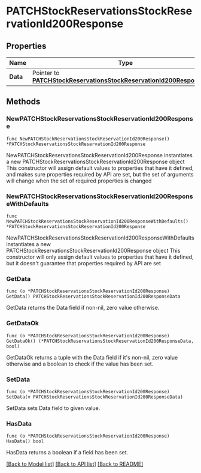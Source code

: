 # PATCHStockReservationsStockReservationId200Response

## Properties

Name | Type | Description | Notes
------------ | ------------- | ------------- | -------------
**Data** | Pointer to [**PATCHStockReservationsStockReservationId200ResponseData**](PATCHStockReservationsStockReservationId200ResponseData.md) |  | [optional] 

## Methods

### NewPATCHStockReservationsStockReservationId200Response

`func NewPATCHStockReservationsStockReservationId200Response() *PATCHStockReservationsStockReservationId200Response`

NewPATCHStockReservationsStockReservationId200Response instantiates a new PATCHStockReservationsStockReservationId200Response object
This constructor will assign default values to properties that have it defined,
and makes sure properties required by API are set, but the set of arguments
will change when the set of required properties is changed

### NewPATCHStockReservationsStockReservationId200ResponseWithDefaults

`func NewPATCHStockReservationsStockReservationId200ResponseWithDefaults() *PATCHStockReservationsStockReservationId200Response`

NewPATCHStockReservationsStockReservationId200ResponseWithDefaults instantiates a new PATCHStockReservationsStockReservationId200Response object
This constructor will only assign default values to properties that have it defined,
but it doesn't guarantee that properties required by API are set

### GetData

`func (o *PATCHStockReservationsStockReservationId200Response) GetData() PATCHStockReservationsStockReservationId200ResponseData`

GetData returns the Data field if non-nil, zero value otherwise.

### GetDataOk

`func (o *PATCHStockReservationsStockReservationId200Response) GetDataOk() (*PATCHStockReservationsStockReservationId200ResponseData, bool)`

GetDataOk returns a tuple with the Data field if it's non-nil, zero value otherwise
and a boolean to check if the value has been set.

### SetData

`func (o *PATCHStockReservationsStockReservationId200Response) SetData(v PATCHStockReservationsStockReservationId200ResponseData)`

SetData sets Data field to given value.

### HasData

`func (o *PATCHStockReservationsStockReservationId200Response) HasData() bool`

HasData returns a boolean if a field has been set.


[[Back to Model list]](../README.md#documentation-for-models) [[Back to API list]](../README.md#documentation-for-api-endpoints) [[Back to README]](../README.md)


